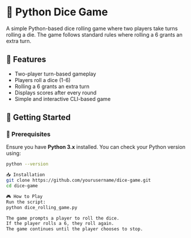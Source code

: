 # 🎲 Python Dice Game

A simple Python-based dice rolling game where two players take turns rolling a die. The game follows standard rules where rolling a 6 grants an extra turn.

## 📌 Features
- Two-player turn-based gameplay
- Players roll a dice (1-6)
- Rolling a 6 grants an extra turn
- Displays scores after every round
- Simple and interactive CLI-based game

## 🚀 Getting Started

### 🔧 Prerequisites
Ensure you have **Python 3.x** installed. You can check your Python version using:

```bash
python --version

📥 Installation
git clone https://github.com/yourusername/dice-game.git
cd dice-game

🎮 How to Play
Run the script:
python dice_rolling_game.py

The game prompts a player to roll the dice.
If the player rolls a 6, they roll again.
The game continues until the player chooses to stop.
